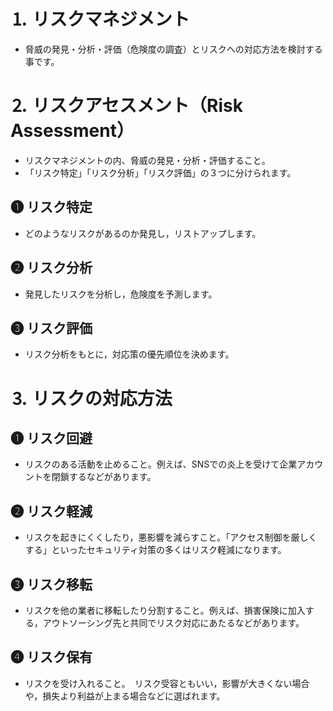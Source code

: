 # ⒈ **リスクマネジメント**
- 脅威の発見・分析・評価（危険度の調査）とリスクへの対応方法を検討する事です。

# ⒉ リスクアセスメント（Risk Assessment）
- リスクマネジメントの内、脅威の発見・分析・評価すること。
- 「リスク特定」「リスク分析」「リスク評価」の３つに分けられます。

## ❶ リスク特定
- どのようなリスクがあるのか発見し，リストアップします。

## ❷ リスク分析
- 発見したリスクを分析し，危険度を予測します。

## ❸ リスク評価
- リスク分析をもとに，対応策の優先順位を決めます。

# ⒊ リスクの対応方法

## ❶ リスク回避
- リスクのある活動を止めること。例えば、SNSでの炎上を受けて企業アカウントを閉鎖するなどがあります。

## ❷ リスク軽減
- リスクを起きにくくしたり，悪影響を減らすこと。「アクセス制御を厳しくする」といったセキュリティ対策の多くはリスク軽減になります。

## ❸ リスク移転
- リスクを他の業者に移転したり分割すること。例えば、損害保険に加入する，アウトソーシング先と共同でリスク対応にあたるなどがあります。

## ❹ リスク保有
- リスクを受け入れること。　リスク受容ともいい，影響が大きくない場合や，損失より利益が上まる場合などに選ばれます。
